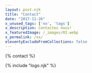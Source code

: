 ```yaml
---
layout: post.njk
title: "Contact"
date: "2017-11-26"
x_unused_tags: ['no', 'tags']
x_description: Contactez nous!
x_featuredImage: /_images/03.webp
x_permalink: /xx/
eleventyExcludeFromCollections: false
---
```


{% contact %}

{% include "logo.njk" %}